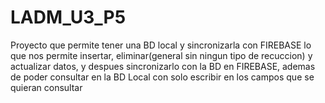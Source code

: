 # LADM_U3_P5
 Proyecto que permite tener una BD local y sincronizarla con FIREBASE lo que nos permite insertar, eliminar(general sin ningun tipo de recuccion) y actualizar datos, y despues sincronizarlo con la BD en FIREBASE, ademas de poder consultar en la BD Local con solo escribir en los campos que se quieran consultar
